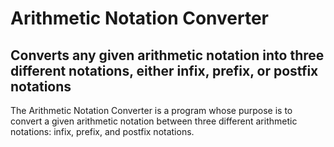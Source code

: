 # Arithmetic Notation Converter

## Converts any given arithmetic notation into three different notations, either infix, prefix, or postfix notations

The Arithmetic Notation Converter is a program whose purpose is to convert a given arithmetic notation between three different arithmetic notations: infix, prefix, and postfix notations.
